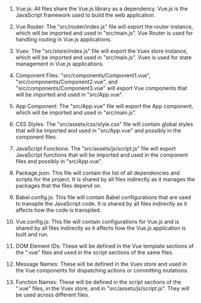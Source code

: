 1. Vue.js: All files share the Vue.js library as a dependency. Vue.js is the JavaScript framework used to build the web application.

2. Vue Router: The "src/router/index.js" file will export the router instance, which will be imported and used in "src/main.js". Vue Router is used for handling routing in Vue.js applications.

3. Vuex: The "src/store/index.js" file will export the Vuex store instance, which will be imported and used in "src/main.js". Vuex is used for state management in Vue.js applications.

4. Component Files: "src/components/Component1.vue", "src/components/Component2.vue", and "src/components/Component3.vue" will export Vue components that will be imported and used in "src/App.vue".

5. App Component: The "src/App.vue" file will export the App component, which will be imported and used in "src/main.js".

6. CSS Styles: The "src/assets/css/style.css" file will contain global styles that will be imported and used in "src/App.vue" and possibly in the component files.

7. JavaScript Functions: The "src/assets/js/script.js" file will export JavaScript functions that will be imported and used in the component files and possibly in "src/App.vue".

8. Package.json: This file will contain the list of all dependencies and scripts for the project. It is shared by all files indirectly as it manages the packages that the files depend on.

9. Babel.config.js: This file will contain Babel configurations that are used to transpile the JavaScript code. It is shared by all files indirectly as it affects how the code is transpiled.

10. Vue.config.js: This file will contain configurations for Vue.js and is shared by all files indirectly as it affects how the Vue.js application is built and run.

11. DOM Element IDs: These will be defined in the Vue template sections of the ".vue" files and used in the script sections of the same files.

12. Message Names: These will be defined in the Vuex store and used in the Vue components for dispatching actions or committing mutations.

13. Function Names: These will be defined in the script sections of the ".vue" files, in the Vuex store, and in "src/assets/js/script.js". They will be used across different files.